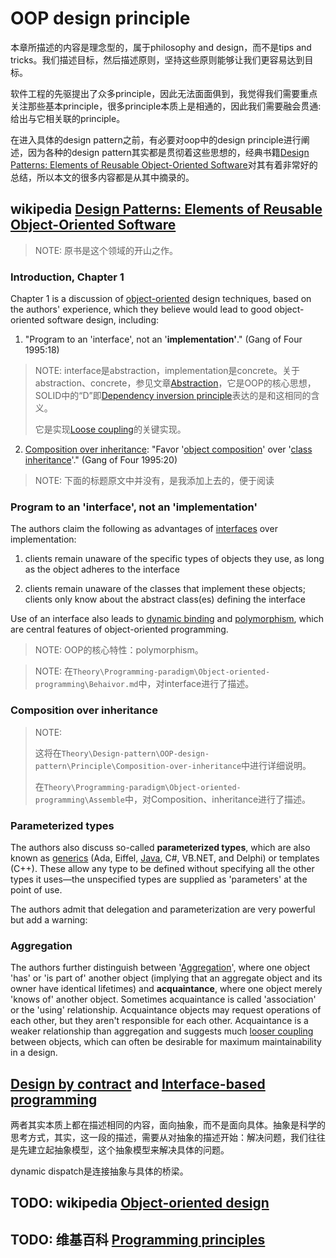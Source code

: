 # OOP design principle

本章所描述的内容是理念型的，属于philosophy and design，而不是tips and tricks。我们描述目标，然后描述原则，坚持这些原则能够让我们更容易达到目标。

软件工程的先驱提出了众多principle，因此无法面面俱到，我觉得我们需要重点关注那些基本principle，很多principle本质上是相通的，因此我们需要融会贯通: 给出与它相关联的principle。

在进入具体的design pattern之前，有必要对oop中的design principle进行阐述，因为各种的design pattern其实都是贯彻着这些思想的，经典书籍[Design Patterns: Elements of Reusable Object-Oriented Software](https://en.wikipedia.org/wiki/Design_Patterns)对其有着非常好的总结，所以本文的很多内容都是从其中摘录的。

## wikipedia [Design Patterns: Elements of Reusable Object-Oriented Software](https://en.wikipedia.org/wiki/Design_Patterns)

> NOTE: 原书是这个领域的开山之作。

### Introduction, Chapter 1

Chapter 1 is a discussion of [object-oriented](https://en.wikipedia.org/wiki/Object-oriented) design techniques, based on the authors' experience, which they believe would lead to good object-oriented software design, including:

1) "Program to an 'interface', not an '**implementation'**." (Gang of Four 1995:18)

> NOTE: interface是abstraction，implementation是concrete。关于abstraction、concrete，参见文章[Abstraction](https://dengking.github.io/Post/Abstraction/Abstraction/)，它是OOP的核心思想，SOLID中的“D”即[Dependency inversion principle](https://en.wikipedia.org/wiki/Dependency_inversion_principle)表达的是和这相同的含义。
>
> 它是实现[Loose coupling](https://en.wikipedia.org/wiki/Loose_coupling)的关键实现。

2) [Composition over inheritance](https://en.wikipedia.org/wiki/Composition_over_inheritance): "Favor '[object composition](https://en.wikipedia.org/wiki/Object_composition)' over '[class inheritance](https://en.wikipedia.org/wiki/Inheritance_(computer_science))'." (Gang of Four 1995:20)



> NOTE: 下面的标题原文中并没有，是我添加上去的，便于阅读

### Program to an 'interface', not an 'implementation'

The authors claim the following as advantages of [interfaces](https://en.wikipedia.org/wiki/Interface_(computer_science)) over implementation:

1) clients remain unaware of the specific types of objects they use, as long as the object adheres to the interface

2) clients remain unaware of the classes that implement these objects; clients only know about the abstract class(es) defining the interface

Use of an interface also leads to [dynamic binding](https://en.wikipedia.org/wiki/Dynamic_dispatch) and [polymorphism](https://en.wikipedia.org/wiki/Polymorphism_in_object-oriented_programming), which are central features of object-oriented programming.

> NOTE: OOP的核心特性：polymorphism。

> NOTE: 在`Theory\Programming-paradigm\Object-oriented-programming\Behaivor.md`中，对interface进行了描述。

### Composition over inheritance

> NOTE: 
>
> 这将在`Theory\Design-pattern\OOP-design-pattern\Principle\Composition-over-inheritance`中进行详细说明。
>
> 在`Theory\Programming-paradigm\Object-oriented-programming\Assemble`中，对Composition、inheritance进行了描述。



### Parameterized types

The authors also discuss so-called **parameterized types**, which are also known as [generics](https://en.wikipedia.org/wiki/Generic_programming) (Ada, Eiffel, [Java](https://en.wikipedia.org/wiki/Generics_in_Java), C#, VB.NET, and Delphi) or templates (C++). These allow any type to be defined without specifying all the other types it uses—the unspecified types are supplied as 'parameters' at the point of use.

The authors admit that delegation and parameterization are very powerful but add a warning:

### Aggregation

The authors further distinguish between '[Aggregation](https://en.wikipedia.org/wiki/Object_composition#Aggregation)', where one object 'has' or 'is part of' another object (implying that an aggregate object and its owner have identical lifetimes) and **acquaintance**, where one object merely 'knows of' another object. Sometimes acquaintance is called 'association' or the 'using' relationship. Acquaintance objects may request operations of each other, but they aren't responsible for each other. Acquaintance is a weaker relationship than aggregation and suggests much [looser coupling](https://en.wikipedia.org/wiki/Loose_coupling) between objects, which can often be desirable for maximum maintainability in a design.



## [Design by contract](https://en.wikipedia.org/wiki/Design_by_contract) and [Interface-based programming](https://en.wikipedia.org/wiki/Interface-based_programming)

两者其实本质上都在描述相同的内容，面向抽象，而不是面向具体。抽象是科学的思考方式，其实，这一段的描述，需要从对抽象的描述开始：解决问题，我们往往是先建立起抽象模型，这个抽象模型来解决具体的问题。

dynamic dispatch是连接抽象与具体的桥梁。

## TODO: wikipedia [Object-oriented design](https://en.wikipedia.org/wiki/Object-oriented_design)



## TODO: 维基百科 [Programming principles](https://en.wikipedia.org/wiki/Category:Programming_principles)
